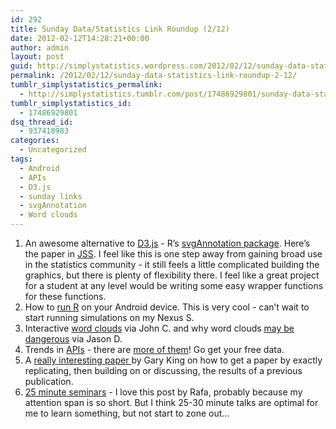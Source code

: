 ```yaml
---
id: 292
title: Sunday Data/Statistics Link Roundup (2/12)
date: 2012-02-12T14:28:21+00:00
author: admin
layout: post
guid: http://simplystatistics.wordpress.com/2012/02/12/sunday-data-statistics-link-roundup-2-12
permalink: /2012/02/12/sunday-data-statistics-link-roundup-2-12/
tumblr_simplystatistics_permalink:
  - http://simplystatistics.tumblr.com/post/17486929801/sunday-data-statistics-link-roundup-2-12
tumblr_simplystatistics_id:
  - 17486929801
dsq_thread_id:
  - 937418983
categories:
  - Uncategorized
tags:
  - Android
  - APIs
  - D3.js
  - sunday links
  - svgAnnotation
  - Word clouds
---
```

  1. An awesome alternative to <a href="http://mbostock.github.com/d3/" target="_blank">D3.js</a> - R&#8217;s <a href="http://www.omegahat.org/SVGAnnotation/" target="_blank">svgAnnotation package</a>. Here&#8217;s the paper in <a href="http://www.jstatsoft.org/v46/i01" target="_blank">JSS</a>. I feel like this is one step away from gaining broad use in the statistics community - it still feels a little complicated building the graphics, but there is plenty of flexibility there. I feel like a great project for a student at any level would be writing some easy wrapper functions for these functions. 
  2. How to <a href="http://rwiki.sciviews.org/doku.php?id=getting-started:installation:android" target="_blank">run R</a> on your Android device. This is very cool - can&#8217;t wait to start running simulations on my Nexus S.
  3. Interactive <a href="http://www.jasondavies.com/wordcloud/" target="_blank">word clouds</a> via John C. and why word clouds <a href="http://www.niemanlab.org/2011/10/word-clouds-considered-harmful/" target="_blank">may be dangerous</a> via Jason D. 
  4. Trends in <a href="http://simplystatistics.tumblr.com/post/11237403492/apis" target="_blank">APIs</a> - there are <a href="http://techcrunch.com/2012/02/10/2011-api-trends-government-apis-quintuple-facebook-google-twitter-most-popular/?icid=tc_home_art" target="_blank">more of them</a>! Go get your free data. 
  5. A <a href="http://gking.harvard.edu/files/paperspub.pdf" target="_blank">really interesting paper </a>by Gary King on how to get a paper by exactly replicating, then building on or discussing, the results of a previous publication. 
  6. <a href="http://simplystatistics.tumblr.com/post/10686092687/25-minute-seminars" target="_blank">25 minute seminars</a> - I love this post by Rafa, probably because my attention span is so short. But I think 25-30 minute talks are optimal for me to learn something, but not start to zone out&#8230;